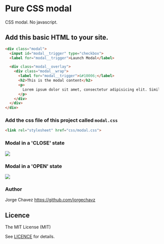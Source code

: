 # Pure CSS modal
CSS modal. No javascript.


## Add this basic HTML to your site.
```html
<div class="modal">
  <input id="modal__trigger" type="checkbox">
  <label for="modal__trigger">Launch Modal</label>

  <div class="modal__overlay">
    <div class="modal__wrap">
      <label for="modal__trigger">&#10006;</label>
      <h2>This is the modal content</h2>
      <p>
        Lorem ipsum dolor sit amet, consectetur adipisicing elit. Similique cum sequi maxime officia provident voluptatibus aut! Non autem asperiores repellat architecto laboriosam officiis ab libero enim illo animi, error alias.
      </p>
    </div>
  </div>
</div>
```

### Add the css file of this project called `modal.css`
```html
<link rel="stylesheet" href="css/modal.css">
```


### Modal in a 'CLOSE' state
<img src="http://i653.photobucket.com/albums/uu259/chikinflue/Captura%20de%20pantalla%202015-06-18%20a%20las%2018.18.03_zpsq85cq4bo.png">

### Modal in a 'OPEN' state
<img src="http://i653.photobucket.com/albums/uu259/chikinflue/Captura%20de%20pantalla%202015-06-18%20a%20las%2018.18.10_zpsesibm7o6.png">


### Author
Jorge Chavez https://github.com/jorgechavz

## Licence
The MIT License (MIT)

See [LICENCE](https://github.com/jorgechavz/pure-css-modal/blob/master/LICENSE) for details.
